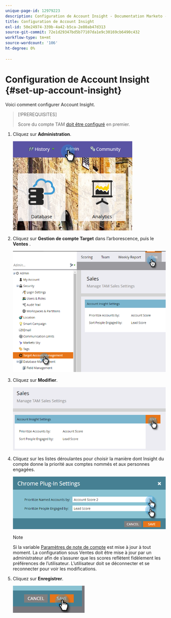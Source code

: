 ```yaml
---
unique-page-id: 12979223
description: Configuration de Account Insight - Documentation Marketo - Documentation du produit
title: Configuration de Account Insight
exl-id: 50e24974-339b-4a42-b5ca-2e80ab47d313
source-git-commit: 72e1d29347bd5b77107da1e9c30169cb6490c432
workflow-type: tm+mt
source-wordcount: '106'
ht-degree: 0%

---
```


# Configuration de Account Insight {#set-up-account-insight}

Voici comment configurer Account Insight.

>[!PREREQUISITES]
>
>Score du compte TAM [doit être configuré](/help/marketo/product-docs/target-account-management/setup-tam/account-score.md) en premier.

1. Cliquez sur **Administration**.

   ![](assets/admin-1.png)

1. Cliquez sur **Gestion de compte Target** dans l’arborescence, puis le **Ventes** .

   ![](assets/set-up-account-insight-2.png)

1. Cliquez sur **Modifier**.

   ![](assets/set-up-account-insight-3.png)

1. Cliquez sur les listes déroulantes pour choisir la manière dont Insight du compte donne la priorité aux comptes nommés et aux personnes engagées.

   ![](assets/four-4.png)

   >[!NOTE]
   >
   >Si la variable [Paramètres de note de compte](/help/marketo/product-docs/target-account-management/setup-tam/account-score.md) est mise à jour à tout moment. La configuration sous Ventes doit être mise à jour par un administrateur afin de s’assurer que les scores reflètent fidèlement les préférences de l’utilisateur. L’utilisateur doit se déconnecter et se reconnecter pour voir les modifications.

1. Cliquez sur **Enregistrer**.

   ![](assets/five-4.png)
